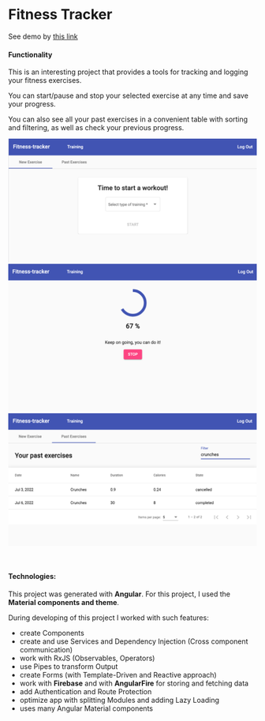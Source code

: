 # Fitness Tracker
See demo by [this link](https://zoromari.github.io/fitness-tracker) 



#### Functionality

This is an interesting project that provides a tools for tracking and logging your fitness exercises.

You can start/pause and stop your selected exercise at any time and save your progress.

You can also see all your past exercises in a convenient table with sorting and filtering, as well as check your previous progress.

![new-exercise](./src/assets/new-ex.png)
![new-exercise](./src/assets/new-ex2.png)
![past-exercises](./src/assets/past-ex.png)


<br>

#### Technologies:

This project was generated with **Angular**.
For this project, I used the **Material components and theme**.


During developing of this project I worked with such features: 
- create Components
- create and use Services and Dependency Injection (Cross component communication)
- work with RxJS (Observables, Operators)
- use Pipes to transform Output
- create Forms (with Template-Driven and Reactive approach)
- work with **Firebase** and with **AngularFire** for storing and fetching data
- add Authentication and Route Protection
- optimize app with splitting Modules and adding Lazy Loading 
- uses many Angular Material components


